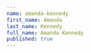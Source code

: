 ```yaml
---
name: amanda-kennedy
first_name: Amanda
last_name: Kennedy
full_name: Amanda Kennedy
published: true
---
```


